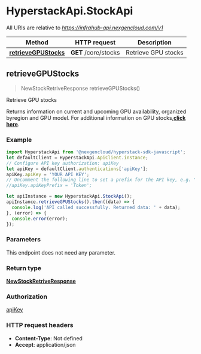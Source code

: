 # HyperstackApi.StockApi

All URIs are relative to *https://infrahub-api.nexgencloud.com/v1*

Method | HTTP request | Description
------------- | ------------- | -------------
[**retrieveGPUStocks**](StockApi.md#retrieveGPUStocks) | **GET** /core/stocks | Retrieve GPU stocks



## retrieveGPUStocks

> NewStockRetriveResponse retrieveGPUStocks()

Retrieve GPU stocks

Returns information on current and upcoming GPU availability, organized byregion and GPU model. For additional information on GPU stocks,[**click here**](https://docs.hyperstack.cloud/docs/hardware/gpu-stock-information).

### Example

```javascript
import HyperstackApi from '@nexgencloud/hyperstack-sdk-javascript';
let defaultClient = HyperstackApi.ApiClient.instance;
// Configure API key authorization: apiKey
let apiKey = defaultClient.authentications['apiKey'];
apiKey.apiKey = 'YOUR API KEY';
// Uncomment the following line to set a prefix for the API key, e.g. "Token" (defaults to null)
//apiKey.apiKeyPrefix = 'Token';

let apiInstance = new HyperstackApi.StockApi();
apiInstance.retrieveGPUStocks().then((data) => {
  console.log('API called successfully. Returned data: ' + data);
}, (error) => {
  console.error(error);
});

```

### Parameters

This endpoint does not need any parameter.

### Return type

[**NewStockRetriveResponse**](NewStockRetriveResponse.md)

### Authorization

[apiKey](../README.md#apiKey)

### HTTP request headers

- **Content-Type**: Not defined
- **Accept**: application/json

